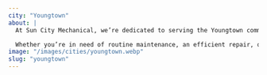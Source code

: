 ```yaml
---
city: "Youngtown"
about: |
  At Sun City Mechanical, we’re dedicated to serving the Youngtown community with dependable HVAC services that ensure your home stays comfortable throughout the year. Our experienced team is well-versed in addressing the specific needs of Youngtown residents, offering expert heating, cooling, and air quality solutions tailored to your home.

  Whether you’re in need of routine maintenance, an efficient repair, or a new system installation, our skilled technicians are here to provide the reliable service you deserve. We’re committed to keeping your Youngtown home comfortable and your HVAC system running smoothly all year long.
image: "/images/cities/youngtown.webp"
slug: "youngtown"
---
```

